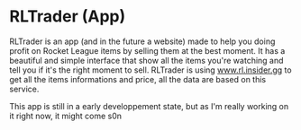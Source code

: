 # RLTrader (App)

RLTrader is an app (and in the future a website) made to help you doing profit on Rocket League items by selling them at the best moment.
It has a beautiful and simple interface that show all the items you're watching and tell you if it's the right moment to sell.
RLTrader is using www.rl.insider.gg to get all the items informations and price, all the data are based on this service.

This app is still in a early developpement state, but as I'm really working on it right now, it might come s0n
